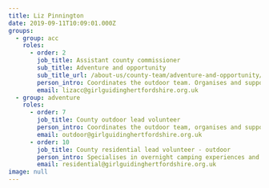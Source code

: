 ```yaml
---
title: Liz Pinnington
date: 2019-09-11T10:09:01.000Z
groups:
  - group: acc
    roles:
      - order: 2
        job_title: Assistant county commissioner
        sub_title: Adventure and opportunity
        sub_title_url: /about-us/county-team/adventure-and-opportunity/
        person_intro: Coordinates the outdoor team. Organises and supports outdoor events and trainings whilst promoting an enthusiasm for the outdoors.
        email: lizacc@girlguidinghertfordshire.org.uk
  - group: adventure
    roles:
      - order: 7
        job_title: County outdoor lead volunteer
        person_intro: Coordinates the outdoor team, organises and supports outdoor events and trainings, liaising with other advisers, and promoting an enthusiasm for the outdoors.
        email: outdoor@girlguidinghertfordshire.org.uk
      - order: 10
        job_title: County residential lead volunteer - outdoor
        person_intro: Specialises in overnight camping experiences and outdoor residential offerings to our young members.
        email: residential@girlguidinghertfordshire.org.uk
image: null
---
```

